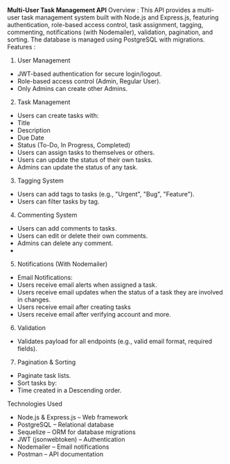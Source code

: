 **Multi-User Task Management API**
Overview :
This API provides a multi-user task management system built with Node.js and Express.js, featuring authentication, role-based access control, task assignment, tagging, commenting, notifications (with Nodemailer), validation, pagination, and sorting. The database is managed using PostgreSQL with migrations.
Features :
1. User Management
- JWT-based authentication for secure login/logout.
- Role-based access control (Admin, Regular User).
- Only Admins can create other Admins.
  
2. Task Management
- Users can create tasks with:
- Title
- Description
- Due Date
- Status (To-Do, In Progress, Completed)
- Users can assign tasks to themselves or others.
- Users can update the status of their own tasks.
- Admins can update the status of any task.
  
3. Tagging System
- Users can add tags to tasks (e.g., "Urgent", "Bug", "Feature").
- Users can filter tasks by tag.
  
4. Commenting System
- Users can add comments to tasks.
- Users can edit or delete their own comments.
- Admins can delete any comment.
- 
5. Notifications (With Nodemailer)
- Email Notifications:
- Users receive email alerts when assigned a task.
- Users receive email updates when the status of a task they are involved in changes.
- Users receive email after creating tasks
- Users receive email after verifying account and more.

6. Validation
- Validates payload for all endpoints (e.g., valid email format, required fields).
  
7. Pagination & Sorting
- Paginate task lists.
- Sort tasks by:
- Time created in a Descending order.
  
Technologies Used
- Node.js & Express.js – Web framework
- PostgreSQL – Relational database
- Sequelize – ORM for database migrations
- JWT (jsonwebtoken) – Authentication
- Nodemailer – Email notifications
- Postman – API documentation
